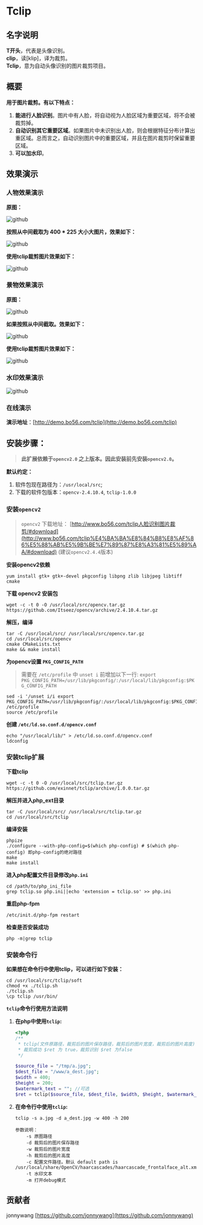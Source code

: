# Tclip

## 名字说明

**T开头**，代表是头像识别。  
**clip**，读[klip]，译为裁剪。  
**Tclip**，意为自动头像识别的图片裁剪项目。

## 概要

**用于图片裁剪。有以下特点：**

1. **能进行人脸识别**。图片中有人脸，将自动视为人脸区域为重要区域，将不会被裁剪掉。
2. **自动识别其它重要区域**。如果图片中未识别出人脸，则会根据特征分布计算出重区域。总而言之，自动识别图片中的重要区域，并且在图片裁剪时保留重要区域。
3. **可以加水印**。

## 效果演示

### 人物效果演示

**原图：**

![github](https://raw.github.com/exinnet/tclip/master/demo_images/a1.jpg "github")

**按照从中间截取为 400 * 225 大小大图片，效果如下：**

![github](https://raw.github.com/exinnet/tclip/master/demo_images/a2.jpg "github")

**使用tclip裁剪图片效果如下：**

![github](https://raw.github.com/exinnet/tclip/master/demo_images/a3.jpg "github")


### 景物效果演示

**原图：**

![github](https://raw.github.com/exinnet/tclip/master/demo_images/b1.jpg "github")

**如果按照从中间截取。效果如下：**

![github](https://raw.github.com/exinnet/tclip/master/demo_images/b2.jpg "github")

**使用tclip裁剪图片效果如下：**

![github](https://raw.github.com/exinnet/tclip/master/demo_images/b3.jpg "github")

### 水印效果演示

![github](https://raw.github.com/exinnet/tclip/master/demo_images/a1_dest_watermark.jpg "github")

### 在线演示

**演示地址**：[http://demo.bo56.com/tclip](http://demo.bo56.com/tclip)

## 安装步骤：

> **此扩展依赖于`opencv2.0` 之上版本。因此安装前先安装`opencv2.0`。**

**默认约定：**

1. 软件包现在路径为：`/usr/local/src`;
2. 下载的软件包版本：`opencv-2.4.10.4`, `tclip-1.0.0`

### 安装`opencv2`

> `opencv2` 下载地址： [http://www.bo56.com/tclip人脸识别图片裁剪/#download](http://www.bo56.com/tclip%E4%BA%BA%E8%84%B8%E8%AF%86%E5%88%AB%E5%9B%BE%E7%89%87%E8%A3%81%E5%89%AA/#download)  (建议`opencv2.4.4`版本) 

**安装opencv2依赖**

```
yum install gtk+ gtk+-devel pkgconfig libpng zlib libjpeg libtiff cmake
```

**下载 opencv2 安装包**

```
wget -c -t 0 -O /usr/local/src/opencv.tar.gz https://github.com/Itseez/opencv/archive/2.4.10.4.tar.gz
```

**解压，编译**

```
tar -C /usr/local/src/ /usr/local/src/opencv.tar.gz
cd /usr/local/src/opencv
cmake CMakeLists.txt
make && make install
```

**为opencv设置 `PKG_CONFIG_PATH`**

> 需要在 `/etc/profile` 中 `unset i` 前增加以下一行:
> `export PKG_CONFIG_PATH=/usr/lib/pkgconfig/:/usr/local/lib/pkgconfig:$PKG_CONFIG_PATH`

```
sed -i '/unset i/i export PKG_CONFIG_PATH=/usr/lib/pkgconfig/:/usr/local/lib/pkgconfig:$PKG_CONFIG_PATH' /etc/profile
source /etc/profile
```

**创建 `/etc/ld.so.conf.d/opencv.conf`**

```
echo "/usr/local/lib/" > /etc/ld.so.conf.d/opencv.conf
ldconfig
```

### 安装tclip扩展<br/>

**下载tclip**

```
wget -c -t 0 -O /usr/local/src/tclip.tar.gz https://github.com/exinnet/tclip/archive/1.0.0.tar.gz
```

**解压并进入php_ext目录**

```
tar -C /usr/local/src/ /usr/local/src/tclip.tar.gz
cd /usr/local/src/tclip
```

**编译安装**

```
phpize
./configure --with-php-config=$(which php-config) # $(which php-config) 即php-config的绝对路径
make
make install
```

**进入php配置文件目录修改`php.ini`**

```
cd /path/to/php_ini_file
grep tclip.so php.ini||echo 'extension = tclip.so' >> php.ini
```

**重启php-fpm**

```
/etc/init.d/php-fpm restart
```

**检查是否安装成功**

```
php -m|grep tclip
```

### 安装命令行

**如果想在命令行中使用tclip，可以进行如下安装：**

```
cd /usr/local/src/tclip/soft
chmod +x ./tclip.sh
./tclip.sh
\cp tclip /usr/bin/
```

**`tclip`命令行使用方法说明**

1. **在php中使用`tclip`:**

    ```php
    <?php
    /**
     * tclip(文件原路径，裁剪后的图片保存路径，裁剪后的图片宽度，裁剪后的图片高度)
     * 裁剪成功 $ret 为 true，裁剪识别 $ret 为false
     */
    
    $source_file = "/tmp/a.jpg";
    $dest_file = "/www/a_dest.jpg";
    $width = 400;
    $height = 200;
    $watermark_text = ""; //可选
    $ret = tclip($source_file, $dest_file, $width, $height, $watermark_text); 
    ```

2. **在命令行中使用`tclip`:**

    ```
    tclip -s a.jpg -d a_dest.jpg -w 400 -h 200
    
    参数说明：
        -s 原图路径
        -d 裁剪后的图片保存路径
        -w 裁剪后的图片宽度
        -h 裁剪后的图片高度
        -c 配置文件路径。默认 default path is /usr/local/share/OpenCV/haarcascades/haarcascade_frontalface_alt.xml
        -t 水印文本
        -m 打开debug模式
    ```

## 贡献者

jonnywang [https://github.com/jonnywang](https://github.com/jonnywang)


